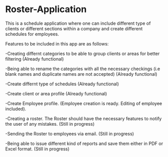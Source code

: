 # Roster-Application
This is a schedule application where one can include different type of clients or different sections within a company and create different schedules for employees.

Features to be included in this app are as follows:

-Creating differnt categories to be able to group clients or areas for better filtering (Already functional)

-Being able to rename the categories with all the necessary checkings (i.e blank names and duplicate names are not accepted) (Already functional)

-Create differnt type of schedules (Already functional)

-Create client or area profile (Already functional)

-Create Employee profile. (Employee creation is ready. Editing of employee included).

-Creating a roster. The Roster should have the necessary features to notify the user of any mistakes. (Still in progress)

-Sending the Roster to employees via email. (Still in progress)

-Being able to issue different kind of reports and save them either in PDF or Excel format. (Still in progress)
